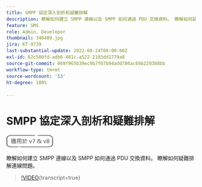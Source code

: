 ```yaml
---
title: SMPP 協定深入剖析和疑難排解
description: 瞭解如何建立 SMPP 連線以及 SMPP 如何通過 PDU 交換資料。 瞭解如何疑難排解連線問題。
feature: SMS
role: Admin, Developer
thumbnail: 346489.jpg
jira: KT-9739
last-substantial-update: 2022-08-24T00:00:00Z
exl-id: 62c500fd-adb6-481c-a522-2183dd1779a8
source-git-commit: 069f965b39ec9b7f07b94add786ac69b229388bb
workflow-type: tm+mt
source-wordcount: '53'
ht-degree: 100%

---
```


# SMPP 協定深入剖析和疑難排解

![適用於 V7 和 V8](../assets/V7-V8-stamp.png)

瞭解如何建立 SMPP 連線以及 SMPP 如何通過 PDU 交換資料。 瞭解如何疑難排解連線問題。

>[!VIDEO](https://video.tv.adobe.com/v/3453422?quality=12&learn=on&captions=chi_hant){transcript=true}
